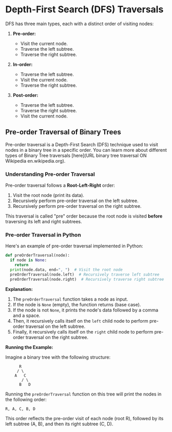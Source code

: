 # Depth-First Search (DFS) Traversals

DFS has three main types, each with a distinct order of visiting nodes:

1. **Pre-order:** 
    - Visit the current node.
    - Traverse the left subtree.
    - Traverse the right subtree.

2. **In-order:** 
    - Traverse the left subtree.
    - Visit the current node.
    - Traverse the right subtree.

3. **Post-order:** 
    - Traverse the left subtree.
    - Traverse the right subtree.
    - Visit the current node.
  
## Pre-order Traversal of Binary Trees

Pre-order traversal is a Depth-First Search (DFS) technique used to visit nodes in a binary tree in a specific order. You can learn more about different types of Binary Tree traversals [here](URL binary tree traversal ON Wikipedia en.wikipedia.org).

### Understanding Pre-order Traversal

Pre-order traversal follows a **Root-Left-Right** order:

1. Visit the root node (print its data).
2. Recursively perform pre-order traversal on the left subtree.
3. Recursively perform pre-order traversal on the right subtree.

This traversal is called "pre" order because the root node is visited **before** traversing its left and right subtrees.

### Pre-order Traversal in Python

Here's an example of pre-order traversal implemented in Python:

```python
def preOrderTraversal(node):
  if node is None:
    return
  print(node.data, end=", ")  # Visit the root node
  preOrderTraversal(node.left)  # Recursively traverse left subtree
  preOrderTraversal(node.right)  # Recursively traverse right subtree
```

**Explanation:**

1. The `preOrderTraversal` function takes a node as input.
2. If the node is `None` (empty), the function returns (base case).
3. If the node is not `None`, it prints the node's data followed by a comma and a space.
4. Then, it recursively calls itself on the `left` child node to perform pre-order traversal on the left subtree.
5. Finally, it recursively calls itself on the `right` child node to perform pre-order traversal on the right subtree.

**Running the Example:**

Imagine a binary tree with the following structure:

```
      R
     / \
    A   C
       / \
      B   D
```

Running the `preOrderTraversal` function on this tree will print the nodes in the following order:

```
R, A, C, B, D
```

This order reflects the pre-order visit of each node (root R), followed by its left subtree (A, B), and then its right subtree (C, D).
